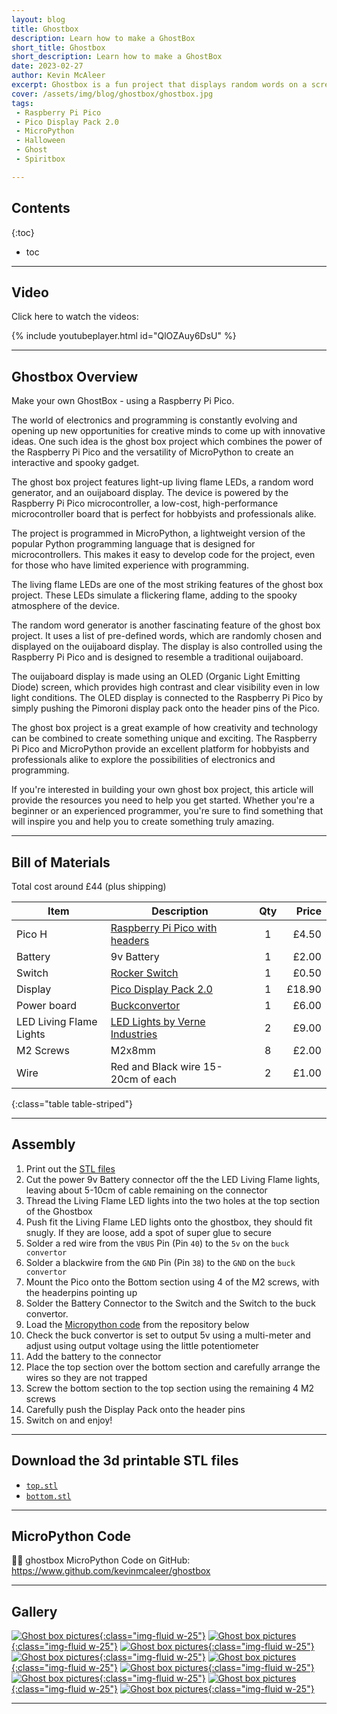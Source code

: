 ```yaml
---
layout: blog
title: Ghostbox
description: Learn how to make a GhostBox
short_title: Ghostbox
short_description: Learn how to make a GhostBox
date: 2023-02-27
author: Kevin McAleer
excerpt: Ghostbox is a fun project that displays random words on a screen. 
cover: /assets/img/blog/ghostbox/ghostbox.jpg
tags: 
 - Raspberry Pi Pico
 - Pico Display Pack 2.0
 - MicroPython
 - Halloween
 - Ghost
 - Spiritbox

---
```


## Contents

{:toc}
* toc

---

## Video

Click here to watch the videos:

{% include youtubeplayer.html id="QlOZAuy6DsU" %}

---

## Ghostbox Overview

Make your own GhostBox - using a Raspberry Pi Pico.

The world of electronics and programming is constantly evolving and opening up new opportunities for creative minds to come up with innovative ideas. One such idea is the ghost box project which combines the power of the Raspberry Pi Pico and the versatility of MicroPython to create an interactive and spooky gadget.

The ghost box project features light-up living flame LEDs, a random word generator, and an ouijaboard display. The device is powered by the Raspberry Pi Pico microcontroller, a low-cost, high-performance microcontroller board that is perfect for hobbyists and professionals alike.

The project is programmed in MicroPython, a lightweight version of the popular Python programming language that is designed for microcontrollers. This makes it easy to develop code for the project, even for those who have limited experience with programming.

The living flame LEDs are one of the most striking features of the ghost box project. These LEDs simulate a flickering flame, adding to the spooky atmosphere of the device. 

The random word generator is another fascinating feature of the ghost box project. It uses a list of pre-defined words, which are randomly chosen and displayed on the ouijaboard display. The display is also controlled using the Raspberry Pi Pico and is designed to resemble a traditional ouijaboard.

The ouijaboard display is made using an OLED (Organic Light Emitting Diode) screen, which provides high contrast and clear visibility even in low light conditions. The OLED display is connected to the Raspberry Pi Pico by simply pushing the Pimoroni display pack onto the header pins of the Pico.

The ghost box project is a great example of how creativity and technology can be combined to create something unique and exciting. The Raspberry Pi Pico and MicroPython provide an excellent platform for hobbyists and professionals alike to explore the possibilities of electronics and programming.

If you're interested in building your own ghost box project, this article will provide the resources you need to help you get started. Whether you're a beginner or an experienced programmer, you're sure to find something that will inspire you and help you to create something truly amazing.

---

## Bill of Materials

Total cost around £44 (plus shipping)

Item                    | Description                                                                                                          | Qty |  Price
------------------------|----------------------------------------------------------------------------------------------------------------------|:---:|------:
Pico H                  | [Raspberry Pi Pico with headers](https://shop.pimoroni.com/products/raspberry-pi-pico?variant=40059364311123)        |  1  |  £4.50
Battery                 | 9v Battery                                                                                                           |  1  |  £2.00
Switch                  | [Rocker Switch](https://uk.rs-online.com/web/p/rocker-switches/1640941)                                              |  1  |  £0.50
Display                 | [Pico Display Pack 2.0](https://shop.pimoroni.com/products/pico-display-pack-2-0)                                    |  1  | £18.90
Power board             | [Buckconvertor](https://shop.pimoroni.com/products/mpm3610-5v-buck-converter-breakout-21v-in-5v-out-at-1-2a)         |  1  |  £6.00
LED Living Flame Lights | [LED Lights by Verne Industries](https://www.verneindustries.co.uk/ourshop/prod_7083340-Living-Flame-LED-Light.html) |  2  |  £9.00
M2 Screws               | M2x8mm                                                                                                               |  8  |  £2.00
Wire                    | Red and Black wire 15-20cm of each                                                                                   |  2  |  £1.00
{:class="table table-striped"}

---

## Assembly

1. Print out the [STL files](#download-the-3d-printable-stl-files)
1. Cut the power 9v Battery connector off the the LED Living Flame lights, leaving about 5-10cm of cable remaining on the connector
1. Thread the Living Flame LED lights into the two holes at the top section of the Ghostbox
1. Push fit the Living Flame LED lights onto the ghostbox, they should fit snugly. If they are loose, add a spot of super glue to secure
1. Solder a red wire from the `VBUS` Pin (Pin `40`) to the `5v` on the `buck convertor`
1. Solder a blackwire from the `GND` Pin (Pin `38`) to the `GND` on the `buck convertor`
1. Mount the Pico onto the Bottom section using 4 of the M2 screws, with the headerpins pointing up
1. Solder the Battery Connector to the Switch and the Switch to the buck convertor.
1. Load the [Micropython code](#micropython-code) from the repository below
1. Check the buck convertor is set to output 5v using a multi-meter and adjust using output voltage using the little potentiometer
1. Add the battery to the connector
1. Place the top section over the bottom section and carefully arrange the wires so they are not trapped
1. Screw the bottom section to the top section using the remaining 4 M2 screws
1. Carefully push the Display Pack onto the header pins
1. Switch on and enjoy!

---

## Download the 3d printable STL files

* [`top.stl`](/assets/stl/ghostbox/top.stl)
* [`bottom.stl`](/assets/stl/ghostbox/bottom.stl)

---

## MicroPython Code

👩‍💻 ghostbox MicroPython Code on GitHub: <https://www.github.com/kevinmcaleer/ghostbox>

---

## Gallery

[![Ghost box pictures](/assets/img/blog/ghostbox/ghostbox01.jpg){:class="img-fluid w-25"}](/assets/img/blog/ghostbox/ghostbox01.jpg)
[![Ghost box pictures](/assets/img/blog/ghostbox/ghostbox02.jpg){:class="img-fluid w-25"}](/assets/img/blog/ghostbox/ghostbox02.jpg)
[![Ghost box pictures](/assets/img/blog/ghostbox/ghostbox03.jpg){:class="img-fluid w-25"}](/assets/img/blog/ghostbox/ghostbox03.jpg)
[![Ghost box pictures](/assets/img/blog/ghostbox/ghostbox04.jpg){:class="img-fluid w-25"}](/assets/img/blog/ghostbox/ghostbox04.jpg)
[![Ghost box pictures](/assets/img/blog/ghostbox/ghostbox05.jpg){:class="img-fluid w-25"}](/assets/img/blog/ghostbox/ghostbox05.jpg)
[![Ghost box pictures](/assets/img/blog/ghostbox/ghostbox06.png){:class="img-fluid w-25"}](/assets/img/blog/ghostbox/ghostbox06.png)
[![Ghost box pictures](/assets/img/blog/ghostbox/ghostbox07.png){:class="img-fluid w-25"}](/assets/img/blog/ghostbox/ghostbox07.png)
[![Ghost box pictures](/assets/img/blog/ghostbox/ghostbox08.png){:class="img-fluid w-25"}](/assets/img/blog/ghostbox/ghostbox08.png)
[![Ghost box pictures](/assets/img/blog/ghostbox/ghostbox09.png){:class="img-fluid w-25"}](/assets/img/blog/ghostbox/ghostbox09.png)

---
